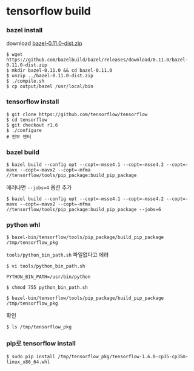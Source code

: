 # tensorflow build

### bazel install

download [bazel-0.11.0-dist.zip](https://github.com/bazelbuild/bazel/releases/download/0.11.0/bazel-0.11.0-dist.zip)

```
$ wget https://github.com/bazelbuild/bazel/releases/download/0.11.0/bazel-0.11.0-dist.zip
$ mkdir bazel-0.11.0 && cd bazel-0.11.0
$ unzip ../bazel-0.11.0-dist.zip
$ ./compile.sh
$ cp output/bazel /usr/local/bin
```

### tensorflow install

```
$ git clone https://github.com/tensorflow/tensorflow
$ cd tensorflow
$ git checkout r1.6
$ ./configure
# 전부 엔터
```

### bazel build

```
$ bazel build --config opt --copt=-msse4.1 --copt=-msse4.2 --copt=-mavx --copt=-mavx2 --copt=-mfma //tensorflow/tools/pip_package:build_pip_package
```

에러나면 `--jobs=4` 옵션 추가
>
```
$ bazel build --config opt --copt=-msse4.1 --copt=-msse4.2 --copt=-mavx --copt=-mavx2 --copt=-mfma //tensorflow/tools/pip_package:build_pip_package --jobs=6
```

### python whl

```
$ bazel-bin/tensorflow/tools/pip_package/build_pip_package /tmp/tensorflow_pkg
```

`tools/python_bin_path.sh` 파일없다고 에러
>
```
$ vi tools/python_bin_path.sh
```
```
PYTHON_BIN_PATH=/usr/bin/python
```
```
$ chmod 755 python_bin_path.sh
```
```
$ bazel-bin/tensorflow/tools/pip_package/build_pip_package /tmp/tensorflow_pkg
```

확인

```
$ ls /tmp/tensorflow_pkg
```

### pip로 tensorflow install

```
$ sudo pip install /tmp/tensorflow_pkg/tensorflow-1.6.0-cp35-cp35m-linux_x86_64.whl
```
